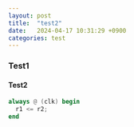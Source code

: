 ```yaml
---
layout: post
title:  "test2"
date:   2024-04-17 10:31:29 +0900
categories: test
---
```

### Test1

#### Test2

```verilog
always @ (clk) begin
  r1 <= r2;
end
``` 
